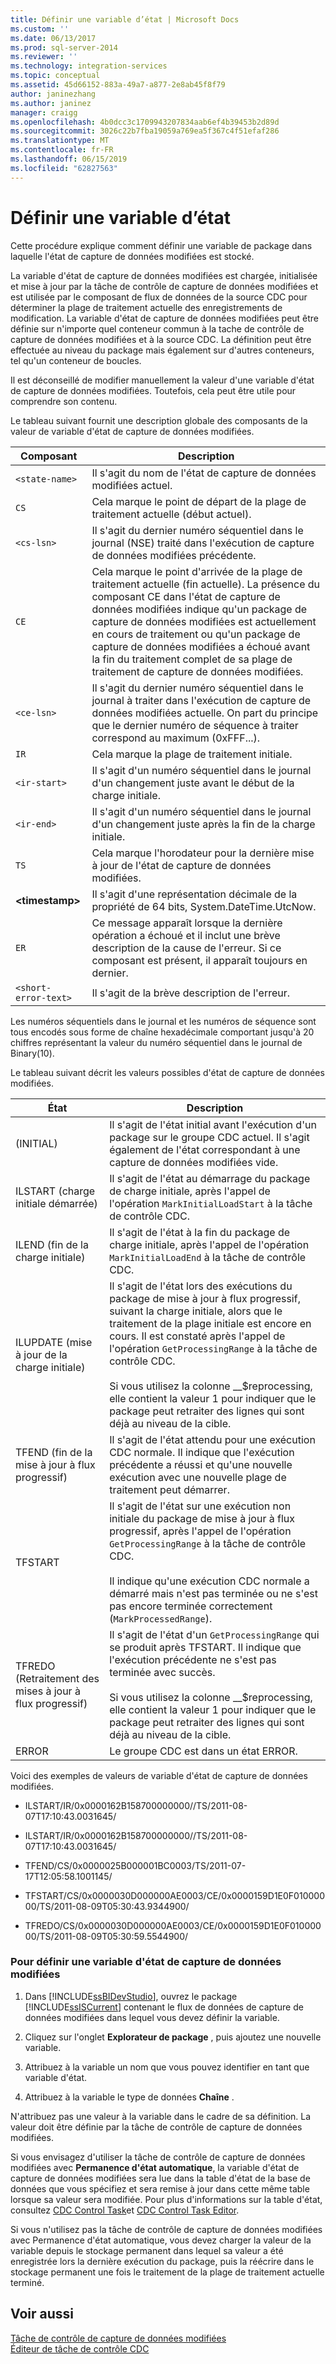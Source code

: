 ```yaml
---
title: Définir une variable d’état | Microsoft Docs
ms.custom: ''
ms.date: 06/13/2017
ms.prod: sql-server-2014
ms.reviewer: ''
ms.technology: integration-services
ms.topic: conceptual
ms.assetid: 45d66152-883a-49a7-a877-2e8ab45f8f79
author: janinezhang
ms.author: janinez
manager: craigg
ms.openlocfilehash: 4b0dcc3c1709943207834aab6ef4b39453b2d89d
ms.sourcegitcommit: 3026c22b7fba19059a769ea5f367c4f51efaf286
ms.translationtype: MT
ms.contentlocale: fr-FR
ms.lasthandoff: 06/15/2019
ms.locfileid: "62827563"
---
```

# <a name="define-a-state-variable"></a>Définir une variable d’état
  Cette procédure explique comment définir une variable de package dans laquelle l'état de capture de données modifiées est stocké.  
  
 La variable d'état de capture de données modifiées est chargée, initialisée et mise à jour par la tâche de contrôle de capture de données modifiées et est utilisée par le composant de flux de données de la source CDC pour déterminer la plage de traitement actuelle des enregistrements de modification. La variable d'état de capture de données modifiées peut être définie sur n'importe quel conteneur commun à la tache de contrôle de capture de données modifiées et à la source CDC. La définition peut être effectuée au niveau du package mais également sur d'autres conteneurs, tel qu'un conteneur de boucles.  
  
 Il est déconseillé de modifier manuellement la valeur d'une variable d'état de capture de données modifiées. Toutefois, cela peut être utile pour comprendre son contenu.  
  
 Le tableau suivant fournit une description globale des composants de la valeur de variable d'état de capture de données modifiées.  
  
|Composant|Description|  
|---------------|-----------------|  
|`<state-name>`|Il s'agit du nom de l'état de capture de données modifiées actuel.|  
|`CS`|Cela marque le point de départ de la plage de traitement actuelle (début actuel).|  
|`<cs-lsn>`|Il s'agit du dernier numéro séquentiel dans le journal (NSE) traité dans l'exécution de capture de données modifiées précédente.|  
|`CE`|Cela marque le point d'arrivée de la plage de traitement actuelle (fin actuelle). La présence du composant CE dans l'état de capture de données modifiées indique qu'un package de capture de données modifiées est actuellement en cours de traitement ou qu'un package de capture de données modifiées a échoué avant la fin du traitement complet de sa plage de traitement de capture de données modifiées.|  
|`<ce-lsn>`|Il s'agit du dernier numéro séquentiel dans le journal à traiter dans l'exécution de capture de données modifiées actuelle. On part du principe que le dernier numéro de séquence à traiter correspond au maximum (0xFFF...).|  
|`IR`|Cela marque la plage de traitement initiale.|  
|`<ir-start>`|Il s'agit d'un numéro séquentiel dans le journal d'un changement juste avant le début de la charge initiale.|  
|`<ir-end>`|Il s'agit d'un numéro séquentiel dans le journal d'un changement juste après la fin de la charge initiale.|  
|`TS`|Cela marque l'horodateur pour la dernière mise à jour de l'état de capture de données modifiées.|  
|**\<timestamp>**|Il s'agit d'une représentation décimale de la propriété de 64 bits, System.DateTime.UtcNow.|  
|`ER`|Ce message apparaît lorsque la dernière opération a échoué et il inclut une brève description de la cause de l'erreur. Si ce composant est présent, il apparaît toujours en dernier.|  
|`<short-error-text>`|Il s'agit de la brève description de l'erreur.|  
  
 Les numéros séquentiels dans le journal et les numéros de séquence sont tous encodés sous forme de chaîne hexadécimale comportant jusqu'à 20 chiffres représentant la valeur du numéro séquentiel dans le journal de Binary(10).  
  
 Le tableau suivant décrit les valeurs possibles d'état de capture de données modifiées.  
  
|État|Description|  
|-----------|-----------------|  
|(INITIAL)|Il s'agit de l'état initial avant l'exécution d'un package sur le groupe CDC actuel. Il s'agit également de l'état correspondant à une capture de données modifiées vide.|  
|ILSTART (charge initiale démarrée)|Il s'agit de l'état au démarrage du package de charge initiale, après l'appel de l'opération `MarkInitialLoadStart` à la tâche de contrôle CDC.|  
|ILEND (fin de la charge initiale)|Il s'agit de l'état à la fin du package de charge initiale, après l'appel de l'opération `MarkInitialLoadEnd` à la tâche de contrôle CDC.|  
|ILUPDATE (mise à jour de la charge initiale)|Il s'agit de l'état lors des exécutions du package de mise à jour à flux progressif, suivant la charge initiale, alors que le traitement de la plage initiale est encore en cours. Il est constaté après l'appel de l'opération `GetProcessingRange` à la tâche de contrôle CDC.<br /><br /> Si vous utilisez la colonne __$reprocessing, elle contient la valeur 1 pour indiquer que le package peut retraiter des lignes qui sont déjà au niveau de la cible.|  
|TFEND (fin de la mise à jour à flux progressif)|Il s'agit de l'état attendu pour une exécution CDC normale. Il indique que l'exécution précédente a réussi et qu'une nouvelle exécution avec une nouvelle plage de traitement peut démarrer.|  
|TFSTART|Il s'agit de l'état sur une exécution non initiale du package de mise à jour à flux progressif, après l'appel de l'opération `GetProcessingRange` à la tâche de contrôle CDC.<br /><br /> Il indique qu'une exécution CDC normale a démarré mais n'est pas terminée ou ne s'est pas encore terminée correctement (`MarkProcessedRange`).|  
|TFREDO (Retraitement des mises à jour à flux progressif)|Il s'agit de l'état d'un `GetProcessingRange` qui se produit après TFSTART. Il indique que l'exécution précédente ne s'est pas terminée avec succès.<br /><br /> Si vous utilisez la colonne __$reprocessing, elle contient la valeur 1 pour indiquer que le package peut retraiter des lignes qui sont déjà au niveau de la cible.|  
|ERROR|Le groupe CDC est dans un état ERROR.|  
  
 Voici des exemples de valeurs de variable d'état de capture de données modifiées.  
  
-   ILSTART/IR/0x0000162B158700000000//TS/2011-08-07T17:10:43.0031645/  
  
-   ILSTART/IR/0x0000162B158700000000//TS/2011-08-07T17:10:43.0031645/  
  
-   TFEND/CS/0x0000025B000001BC0003/TS/2011-07-17T12:05:58.1001145/  
  
-   TFSTART/CS/0x0000030D000000AE0003/CE/0x0000159D1E0F01000000/TS/2011-08-09T05:30:43.9344900/  
  
-   TFREDO/CS/0x0000030D000000AE0003/CE/0x0000159D1E0F01000000/TS/2011-08-09T05:30:59.5544900/  
  
### <a name="to-define-a-cdc-state-variable"></a>Pour définir une variable d'état de capture de données modifiées  
  
1.  Dans [!INCLUDE[ssBIDevStudio](../../includes/ssbidevstudio-md.md)], ouvrez le package [!INCLUDE[ssISCurrent](../../includes/ssiscurrent-md.md)] contenant le flux de données de capture de données modifiées dans lequel vous devez définir la variable.  
  
2.  Cliquez sur l'onglet **Explorateur de package** , puis ajoutez une nouvelle variable.  
  
3.  Attribuez à la variable un nom que vous pouvez identifier en tant que variable d'état.  
  
4.  Attribuez à la variable le type de données **Chaîne** .  
  
 N'attribuez pas une valeur à la variable dans le cadre de sa définition. La valeur doit être définie par la tâche de contrôle de capture de données modifiées.  
  
 Si vous envisagez d'utiliser la tâche de contrôle de capture de données modifiées avec **Permanence d'état automatique**, la variable d'état de capture de données modifiées sera lue dans la table d'état de la base de données que vous spécifiez et sera remise à jour dans cette même table lorsque sa valeur sera modifiée. Pour plus d'informations sur la table d'état, consultez [CDC Control Task](../control-flow/cdc-control-task.md)et [CDC Control Task Editor](../cdc-control-task-editor.md).  
  
 Si vous n'utilisez pas la tâche de contrôle de capture de données modifiées avec Permanence d'état automatique, vous devez charger la valeur de la variable depuis le stockage permanent dans lequel sa valeur a été enregistrée lors la dernière exécution du package, puis la réécrire dans le stockage permanent une fois le traitement de la plage de traitement actuelle terminé.  
  
## <a name="see-also"></a>Voir aussi  
 [Tâche de contrôle de capture de données modifiées](../control-flow/cdc-control-task.md)   
 [Éditeur de tâche de contrôle CDC](../cdc-control-task-editor.md)  
  
  

